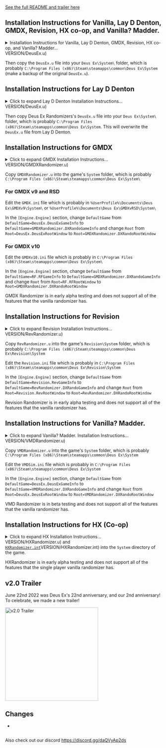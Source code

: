 
[//]: # "find+replace VERSION)</details></details>VERSION with the version, example: v2.0.1"

[See the full README and trailer here](https://github.com/Die4Ever/deus-ex-randomizer#readme)

## Installation Instructions for Vanilla, Lay D Denton, GMDX, Revision, HX co-op, and Vanilla? Madder.
<details>
<summary>Installation Instructions for Vanilla, Lay D Denton, GMDX, Revision, HX co-op, and Vanilla? Madder...</summary>

## Installation Instructions
<details>
<summary>Click to expand Installation Instructions...</summary>

Download [the `DeusEx.u` file](https://github.com/Die4Ever/deus-ex-randomizer/releases/download/VERSION)</details></details>VERSION/DeusEx.u)

Then copy the `DeusEx.u` file into your `Deus Ex\System\` folder, which is probably `C:\Program Files (x86)\Steam\steamapps\common\Deus Ex\System` (make a backup of the original `DeusEx.u`).
</details>

## Installation Instructions for Lay D Denton
<details>
<summary>Click to expand Lay D Denton Installation Instructions...</summary>

[Download Lay D Denton version 1.1 or newer from here](https://www.moddb.com/mods/the-lay-d-denton-project/downloads)

Install Lay D Denton by copying all the files into your Deus Ex folder.

Download [Deus Ex Randomizers's `DeusEx.u` file](https://github.com/Die4Ever/deus-ex-randomizer/releases/download/VERSION)</details></details>VERSION/DeusEx.u)

Then copy Deus Ex Randomizers's `DeusEx.u` file into your `Deus Ex\System\` folder, which is probably `C:\Program Files (x86)\Steam\steamapps\common\Deus Ex\System`. This will overwrite the `DeusEx.u` file from Lay D Denton.
</details>

## Installation Instructions for GMDX
<details>
<summary>Click to expand GMDX Installation Instructions...</summary>

Install GMDX from https://www.moddb.com/mods/gmdx/downloads/gmdxv90-release

Or v10 https://www.moddb.com/mods/gmdx-v10-community-update/downloads/gmdxv10-092020-update

Or RSD https://www.moddb.com/mods/gmdx/addons/version-rsd-beta-10-future-official-update

Download [the `GMDXRandomizer.u` file](https://github.com/Die4Ever/deus-ex-randomizer/releases/download/VERSION)</details></details>VERSION/GMDXRandomizer.u)

Copy `GMDXRandomizer.u` into the game's `System` folder, which is probably `C:\Program Files (x86)\Steam\steamapps\common\Deus Ex\System\`

### For GMDX v9 and RSD

Edit the `GMDX.ini` file which is probably in `%UserProfile%\Documents\Deus Ex\GMDXv9\System\` or `%UserProfile%\Documents\Deus Ex\GMDXvRSD\System\`

In the `[Engine.Engine]` section, change `DefaultGame` from `DefaultGame=DeusEx.DeusExGameInfo` to `DefaultGame=GMDXRandomizer.DXRandoGameInfo` and change `Root` from `Root=DeusEx.DeusExRootWindow` to `Root=GMDXRandomizer.DXRandoRootWindow`

### For GMDX v10

Edit the `GMDXv10.ini` file which is probably in `C:\Program Files (x86)\Steam\steamapps\common\Deus Ex\System\`

In the `[Engine.Engine]` section, change `DefaultGame` from `DefaultGame=RF.RFGameInfo` to `DefaultGame=GMDXRandomizer.DXRandoGameInfo` and change `Root` from `Root=RF.RFRootWindow` to `Root=GMDXRandomizer.DXRandoRootWindow`

GMDX Randomizer is in early alpha testing and does not support all of the features that the vanilla randomizer has.
</details>

## Installation Instructions for Revision
<details>
<summary>Click to expand Revision Installation Instructions...</summary>

Install Revision [from Steam](https://store.steampowered.com/app/397550/Deus_Ex_Revision/) or [their ModDB page](https://www.moddb.com/mods/deus-ex-revision/downloads/deus-ex-revision)

Download [the `RevRandomizer.u` file](https://github.com/Die4Ever/deus-ex-randomizer/releases/download/VERSION)</details></details>VERSION/RevRandomizer.u)

Copy `RevRandomizer.u` into the game's `Revision\System` folder, which is probably `C:\Program Files (x86)\Steam\steamapps\common\Deus Ex\Revision\System`

Edit the `Revision.ini` file which is probably in `C:\Program Files (x86)\Steam\steamapps\common\Deus Ex\Revision\System`

In the `[Engine.Engine]` section, change `DefaultGame` from `DefaultGame=Revision.RevGameInfo` to `DefaultGame=RevRandomizer.DXRandoGameInfo` and change `Root` from `Root=Revision.RevRootWindow` to `Root=RevRandomizer.DXRandoRootWindow`

Revision Randomizer is in early alpha testing and does not support all of the features that the vanilla randomizer has.
</details>

## Installation Instructions for Vanilla? Madder.
<details>
<summary>Click to expand Vanilla? Madder. Installation Instructions...</summary>

Install VMD Phase 1.5 (v1.57) from https://www.moddb.com/mods/vanilla-madder-actual-phase-1/downloads/vmd-phase-15-installer-157

Download [the `VMDRandomizer.u` file](https://github.com/Die4Ever/deus-ex-randomizer/releases/download/VERSION)</details></details>VERSION/VMDRandomizer.u)

Copy `VMDRandomizer.u` into the game's `System` folder, which is probably `C:\Program Files (x86)\Steam\steamapps\common\Deus Ex\System`

Edit the `VMDSim.ini` file which is probably in `C:\Program Files (x86)\Steam\steamapps\common\Deus Ex\System`

In the `[Engine.Engine]` section, change `DefaultGame` from `DefaultGame=DeusEx.DeusExGameInfo` to `DefaultGame=VMDRandomizer.DXRandoGameInfo` and change `Root` from `Root=DeusEx.DeusExRootWindow` to `Root=VMDRandomizer.DXRandoRootWindow`

VMD Randomizer is in beta testing and does not support all of the features that the vanilla randomizer has.
</details>

## Installation Instructions for HX (Co-op)
<details>
<summary>Click to expand HX Installation Instructions...</summary>

Make sure to use the DeusEx.u file from the original game for co-op.

First download and install HX-0.9.89.4.zip from https://builds.hx.hanfling.de/testing/

Then copy [`HXRandomizer.u`](https://github.com/Die4Ever/deus-ex-randomizer/releases/download/VERSION)</details></details>VERSION/HXRandomizer.u) and [`HXRandomizer.int`](https://github.com/Die4Ever/deus-ex-randomizer/releases/download/VERSION)</details></details>VERSION/HXRandomizer.int) into the `System` directory of the game.

HXRandomizer is in early alpha testing and does not support all of the features that the single player vanilla randomizer has.
</details>

</details>

## v2.0 Trailer

June 22nd 2022 was Deus Ex's 22nd anniversary, and our 2nd anniversary! To celebrate, we made a new trailer!

<a href="https://youtu.be/XsoIKbn_suE" target="_blank">
<img src="https://i.imgur.com/Rssbzpl.jpg" alt="v2.0 Trailer" height="300"/></a>

## Changes

*

##

Also check out our discord https://discord.gg/daQVyAp2ds
